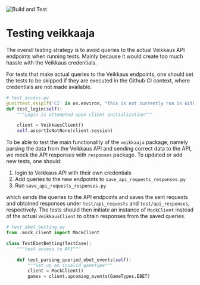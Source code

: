 ![Build and Test](https://github.com/miikama/veikkaaja/workflows/Build%20and%20Test/badge.svg?branch=master)

# Testing veikkaaja

The overall testing strategy is to avoid queries to the actual Veikkaus API endpoints when running tests. Mainly because it would create too much hassle with the Veikkaus credentials.

For tests that make actual queries to the Veikkaus endpoints, one should set the tests to be skipped if they are executed in the Github CI context, where credentials are not made available.

```python
# test_access.py
@unittest.skipIf('CI' in os.environ, "This is not currently run in Github CI.")
def test_login(self):
    """Login is attempted upon client initialization"""

    client = VeikkausClient()
    self.assertIsNotNone(client.session)
```

To be able to test the main functionality of the `veikkaaja` package, namely parsing the data from the Veikkaus API and sending correct data to the API, we mock the API responses with `responses` package. To updated or add new tests, one should:

1. login to Veikkaus API with their own credentials
2. Add queries to the new endpoints to `save_api_requests_responses.py`
3. Run `save_api_requests_responses.py`

which sends the queries to the API endpoints and saves the sent requests and obtained responses under `test/api_requests` and `test/api_responses`, respectively. The tests should then initiate an instance of `MockClient` instead of the actual `VeikkausClient` to obtain responses from the saved queries.

```python
# test_ebet_betting.py
from .mock_client import MockClient

class TestEbetBetting(TestCase):
    """test access to API"""

    def test_parsing_queried_ebet_events(self):
        """Set up an invalid gametype"""
        client = MockClient()
        games = client.upcoming_events(GameTypes.EBET)
```
